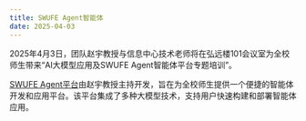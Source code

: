 ```yaml
---
title: SWUFE Agent智能体
date: 2025-04-03
---
```


2025年4月3日，团队赵宇教授与信息中心技术老师将在弘远楼101会议室为全校师生带来“AI大模型应用及SWUFE Agent智能体平台专题培训”。

[SWUFE Agent平台](https://agent.swufe.edu.cn/)由赵宇教授主持开发，旨在为全校师生提供一个便捷的智能体开发和应用平台。该平台集成了多种大模型技术，支持用户快速构建和部署智能体应用。